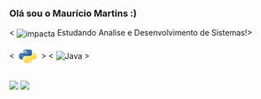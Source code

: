 ### Olá sou o Maurício Martins :)
<div>
  <
<img align ="center" alt="impacta" height="30" width= "40" src="https://img.icons8.com/external-others-maxicons/256/external-college-high-school-others-maxicons-25.png" 
  >
   Estudando Analise e Desenvolvimento de Sistemas!>
  <div/>
  
<div style="display: inline_block"><br>
  <
  <img align="center" alt="Python" height="30" width="40" src="https://raw.githubusercontent.com/devicons/devicon/master/icons/python/python-original.svg">
   >
  <
  <img align="center" alt="Java" height="40" width="40" src="https://img.icons8.com/fluency/256/java-coffee-cup-logo.png">
   >

</div>
  
  
  
##

<div> 

  <a href = "mailto:mauriciob.martins@hotmail.com"><img src="https://img.shields.io/badge/Microsoft_Outlook-0078D4?style=for-the-badge&logo=microsoft-outlook&logoColor=white" target="_blank"></a>
  <a href="https://www.linkedin.com/in/maurício-martins-303596247/" target="_blank"><img src="https://img.shields.io/badge/-LinkedIn-%230077B5?style=for-the-badge&logo=linkedin&logoColor=white" target="_blank"></a> 

